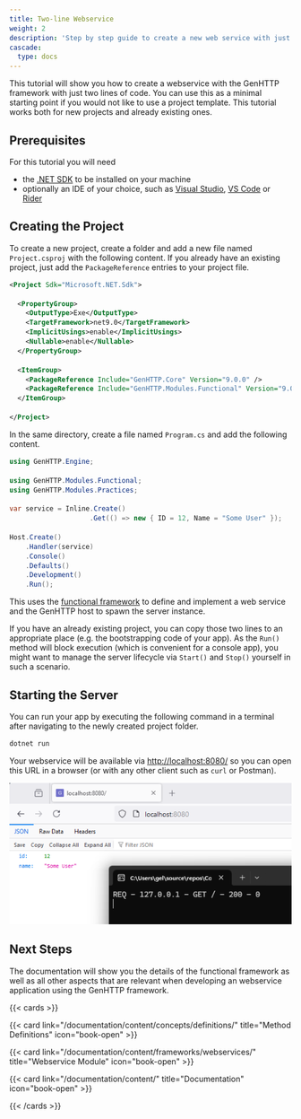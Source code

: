 ```yaml
---
title: Two-line Webservice
weight: 2
description: 'Step by step guide to create a new web service with just two lines of code'
cascade:
  type: docs
---
```


This tutorial will show you how to create a webservice with the GenHTTP framework with
just two lines of code. You can use this as a minimal starting point if you would 
not like to use a project template. This tutorial works both for new projects
and already existing ones.

## Prerequisites

For this tutorial you will need

- the [.NET SDK](https://dotnet.microsoft.com/en-us/download) to be installed on your machine
- optionally an IDE of your choice, such as [Visual Studio](https://visualstudio.microsoft.com/), [VS Code](https://visualstudio.microsoft.com/) or [Rider](https://www.jetbrains.com/rider/)

## Creating the Project

To create a new project, create a folder and add a new file named `Project.csproj` with
the following content. If you already have an existing project, just add the `PackageReference`
entries to your project file.

```xml
<Project Sdk="Microsoft.NET.Sdk">

  <PropertyGroup>
    <OutputType>Exe</OutputType>
    <TargetFramework>net9.0</TargetFramework>
    <ImplicitUsings>enable</ImplicitUsings>
    <Nullable>enable</Nullable>
  </PropertyGroup>

  <ItemGroup>
    <PackageReference Include="GenHTTP.Core" Version="9.0.0" />
    <PackageReference Include="GenHTTP.Modules.Functional" Version="9.0.0" />
  </ItemGroup>

</Project>
```

In the same directory, create a file named `Program.cs` and add the following content.

```csharp
using GenHTTP.Engine;

using GenHTTP.Modules.Functional;
using GenHTTP.Modules.Practices;

var service = Inline.Create()
                    .Get(() => new { ID = 12, Name = "Some User" });

Host.Create()
    .Handler(service)
    .Console()
    .Defaults()
    .Development()
    .Run();
```

This uses the [functional framework](../../content/frameworks/functional/) to define and
implement a web service and the GenHTTP host to spawn the server instance. 

If you  have an already existing project, you can copy those two lines to an appropriate
place (e.g. the bootstrapping code of your app). As the `Run()` method will block
execution (which is convenient for a console app), you might want to manage 
the server lifecycle via `Start()` and `Stop()` yourself in such a scenario.

## Starting the Server

You can run your app by executing the following command in a terminal after navigating
to the newly created project folder.

```bash
dotnet run
```

Your webservice will be available via [http://localhost:8080/](http://localhost:8080/)
so you can open this URL in a browser (or with any other client such as `curl` or Postman).

![The generated JSON result shown in the browser](02_browser.png)

## Next Steps

The documentation will show you the details of the functional framework as well
as all other aspects that are relevant when developing an webservice application
using the GenHTTP framework.

{{< cards >}}

{{< card link="/documentation/content/concepts/definitions/" title="Method Definitions" icon="book-open" >}}

{{< card link="/documentation/content/frameworks/webservices/" title="Webservice Module" icon="book-open" >}}

{{< card link="/documentation/content/" title="Documentation" icon="book-open" >}}

{{< /cards >}}

